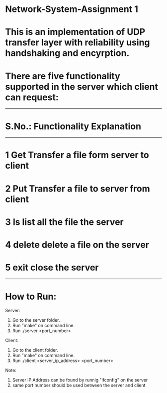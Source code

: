 # Network-System-Assignment 1
# This is an implementation of UDP transfer layer with reliability using handshaking and encyrption.
# There are five functionality supported in the server which client can request:
____________________________________________________________________________
# S.No.:	Functionality 		Explanation 
____________________________________________________________________________

# 1		Get			Transfer a file form server to client
# 2		Put			Transfer a file to server from client
# 3		ls			list all the file the server 
# 4		delete			delete a file on the server
# 5		exit			close the server
____________________________________________________________________________

# How to Run:

Server: 
1) Go to the server folder.
2) Run "make" on command line.
3) Run ./server <port_number>

Client:
1) Go to the client folder.
2) Run "make" on command line.
3) Run ./client <server_ip_address> <port_number>

Note: 
1) Server IP Address can be found by runnig "ifconfig" on the server
2) same port number should be used between the server and client


